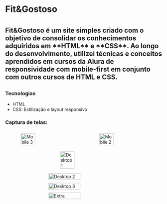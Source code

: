 <h1>Fit&Gostoso<h1>

 <h2>Fit&Gostoso é um site simples criado com o objetivo de consolidar os conhecimentos adquiridos em **HTML** e **CSS**. 
 Ao longo do desenvolvimento, utilizei técnicas e conceitos aprendidos em cursos da Alura de responsividade com mobile-first em conjunto com outros cursos de HTML e CSS.<h2>

 ### Tecnologias 
 + HTML
 + CSS: Estilização e layout responsivo

### Captura de telas: 

<div style="display: flex; flex-wrap: wrap; justify-content: space-around;">
  <img src="https://github.com/user-attachments/assets/12b6696b-2798-482b-a48b-f87d32573bbc" alt="Mobile 3" style="width: 30%; max-width: 200px; margin: 10px;">
  <img src="https://github.com/user-attachments/assets/e57f4698-c2f0-4422-a5d0-f0e40e562275" alt="Mobile 2" style="width: 30%; max-width: 200px; margin: 10px;">
  <img src="https://github.com/user-attachments/assets/78acb7c5-3439-454f-89fa-ef3582ec0dee" alt="Desktop 1" style="width: 30%; max-width: 300px; margin: 10px;">
</div>
<div style="display: flex; flex-direction: column; align-items: center;">
  <img src="https://github.com/user-attachments/assets/da0fea29-2028-49b6-9bbe-a46cb2e9a053" alt="Desktop 2" style="width: 45%; max-width: 300px; margin: 5px;">
  <img src="https://github.com/user-attachments/assets/bf683f2f-163f-4d09-b854-351b843e7153" alt="Desktop 3" style="width: 45%; max-width: 300px; margin: 5px;">
  <img src="https://github.com/user-attachments/assets/671b27dd-af54-4cd2-85b4-237ae78fa4f5" alt="Extra" style="width: 45%; max-width: 300px; margin: 5px;">
</div>



